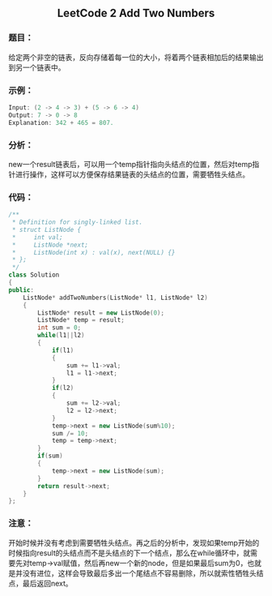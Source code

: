 ## <center>LeetCode 2 Add Two Numbers</center>

### 题目：

给定两个非空的链表，反向存储着每一位的大小，将着两个链表相加后的结果输出到另一个链表中。

### 示例：

```c++
Input: (2 -> 4 -> 3) + (5 -> 6 -> 4)
Output: 7 -> 0 -> 8
Explanation: 342 + 465 = 807.
```

### 分析：

new一个result链表后，可以用一个temp指针指向头结点的位置，然后对temp指针进行操作，这样可以方便保存结果链表的头结点的位置，需要牺牲头结点。

### 代码：

```c++
/**
 * Definition for singly-linked list.
 * struct ListNode {
 *     int val;
 *     ListNode *next;
 *     ListNode(int x) : val(x), next(NULL) {}
 * };
 */
class Solution 
{
public:
    ListNode* addTwoNumbers(ListNode* l1, ListNode* l2) 
    {
        ListNode* result = new ListNode(0);
        ListNode* temp = result;
        int sum = 0;
        while(l1||l2)
        {
            if(l1)
            {
                sum += l1->val;
                l1 = l1->next;
            }
            if(l2)
            {
                sum += l2->val;
                l2 = l2->next;
            }
            temp->next = new ListNode(sum%10);
            sum /= 10;
            temp = temp->next;
        }
        if(sum)
        {
            temp->next = new ListNode(sum);
        }
        return result->next;
    }
};
```

### 注意：

开始时候并没有考虑到需要牺牲头结点。再之后的分析中，发现如果temp开始的时候指向result的头结点而不是头结点的下一个结点，那么在while循环中，就需要先对temp->val赋值，然后再new一个新的node，但是如果最后sum为0，也就是并没有进位，这样会导致最后多出一个尾结点不容易删除，所以就索性牺牲头结点，最后返回next。

## 